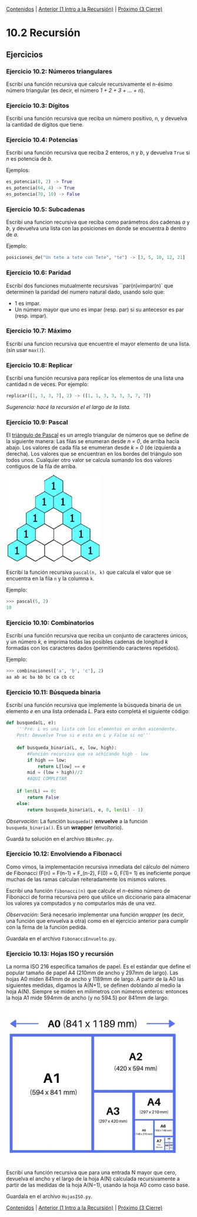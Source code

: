 [Contenidos](../Contenidos.md) \| [Anterior (1 Intro a la Recursión)](01_Recursion.md) \| [Próximo (3 Cierre)](03_Cierre.md)

# 10.2 Recursión

## Ejercicios


### Ejercicio 10.2: Números triangulares
Escribí una función recursiva que calcule recursivamente el n-ésimo número
triangular (es decir, el número *1 + 2 + 3 + ... + n*).

### Ejercicio 10.3: Dígitos
Escribí una función recursiva que reciba un número positivo, n, y devuelva
la cantidad de dígitos que tiene.


### Ejercicio 10.4: Potencias
Escribí una función recursiva que reciba 2 enteros, *n* y *b*, y devuelva
`True` si *n* es potencia de *b*.

Ejemplos:

```python
es_potencia(8, 2) -> True
es_potencia(64, 4) -> True
es_potencia(70, 10) -> False
```



### Ejercicio 10.5: Subcadenas
Escribí una funcion recursiva que reciba como parámetros dos cadenas *a* y
*b*, y devuelva una lista con las posiciones en donde se encuentra *b*
dentro de *a*.

Ejemplo:

```python
posiciones_de("Un tete a tete con Tete", "te") -> [3, 5, 10, 12, 21]
```



### Ejercicio 10.6: Paridad
Escribí dos funciones mutualmente recursivas ``par(n)` e `impar(n)` que
determinen la paridad del numero natural dado, usando solo que:

* 1 es impar.
* Un número mayor que uno es impar (resp. par) si su antecesor es par (resp. impar).


### Ejercicio 10.7: Máximo
Escribí una funcion recursiva que encuentre el mayor elemento de una lista. (sin usar `max()`).


### Ejercicio 10.8: Replicar
Escribí una función recursiva para replicar los elementos de una lista
una cantidad n de veces. Por ejemplo:

```python
replicar([1, 3, 3, 7], 2) -> ([1, 1, 3, 3, 3, 3, 7, 7])
```

_Sugerencia: hacé la recursión el el largo de la lista._

### Ejercicio 10.9: Pascal
El [triángulo de Pascal](https://es.wikipedia.org/wiki/Tri%C3%A1ngulo_de_Pascal) es un arreglo triangular de números que se define de la siguiente manera: Las filas se enumeran desde *n = 0*, de arriba hacia
abajo. Los valores de cada fila se enumeran desde *k = 0* (de izquierda a
derecha). Los valores que se encuentran en los bordes del triángulo son todos unos. Cualquier otro valor se calcula sumando los dos valores contiguos de
la fila de arriba.

![Pascal animado](./PascalTriangleAnimated2.gif)

Escribí la función recursiva `pascal(n, k)` que calcula el valor que se
encuentra en la fila `n` y la columna `k`. 

Ejemplo:
```python
>>> pascal(5, 2)
10
```



### Ejercicio 10.10: Combinatorios

Escribí una función recursiva que reciba un conjunto de caracteres únicos,
y un número *k*, e imprima todas las posibles cadenas de longitud *k* formadas
con los caracteres dados (permitiendo caracteres repetidos).

Ejemplo: 

```python
>>> combinaciones(['a', 'b', 'c'], 2)
aa ab ac ba bb bc ca cb cc
```


### Ejercicio 10.11: Búsqueda binaria
Escribí una función recursiva que implemente la búsqueda binaria de un elemento *e* en una lista ordenada *L*. Para esto completá el siguiente código:

```python
def busqueda(L, e):
    '''Pre: L es una lista con los elementos en orden ascendente.
    Post: Devuelve True si e esta en L y False si no'''

    def busqueda_binaria(L, e, low, high):
        #Función recursiva que va achicando high - low
        if high == low:
            return L[low] == e
        mid = (low + high)//2
        #AQUI COMPLETAR

    if len(L) == 0:
        return False
    else:
        return busqueda_binaria(L, e, 0, len(L) - 1)
```

_Observación_: La función `busqueda()` **envuelve** a la función `busqueda_binaria()`. Es un **wrapper** (envoltorio).

Guardá tu solución en el archivo `BBinRec.py`.

### Ejercicio 10.12: Envolviendo a Fibonacci
Como vimos, la implementación recursiva inmediata del cálculo del número de Fibonacci (F(n) = F(n-1) + F_(n-2), F(0) = 0, F(1)= 1) es ineficiente porque muchas de las ramas calculan reiteradamente los mismos valores.

Escribí una función `fibonacci(n)` que calcule el *n*-ésimo número
de Fibonacci de forma recursiva pero que utilice un diccionario para almacenar
los valores ya computados y no computarlos más de una vez.

_Observación_: Será necesario implementar una función *wrapper* (es decir, una función que envuelva a otra) como en el ejercicio anterior para cumplir con la firma de la función pedida.

Guardala en el archivo `FibonacciEnvuelto.py`.

### Ejercicio 10.13: Hojas ISO y recursión
La norma ISO 216 especifica tamaños de papel. Es el estándar que define el popular tamaño de papel A4 (210mm de ancho y 297mm de largo). Las hojas A0 miden 841mm de ancho y 1189mm de largo. A partir de la A0 las siguientes medidas, digamos la A(N+1), se definen doblando al medio la hoja A(N). Siempre se miden en milı́metros con números enteros: entonces la hoja A1 mide 594mm
de ancho (y no 594.5) por 841mm de largo. 

![Hojas](./AN.png)

Escribí una función recursiva que para una entrada N mayor
que cero, devuelva el ancho y el largo de la hoja A(N) calculada
recursivamente a partir de las medidas de la hoja A(N−1), usando la
hoja A0 como caso base.

Guardala en el archivo `HojasISO.py`.

[Contenidos](../Contenidos.md) \| [Anterior (1 Intro a la Recursión)](01_Recursion.md) \| [Próximo (3 Cierre)](03_Cierre.md)

